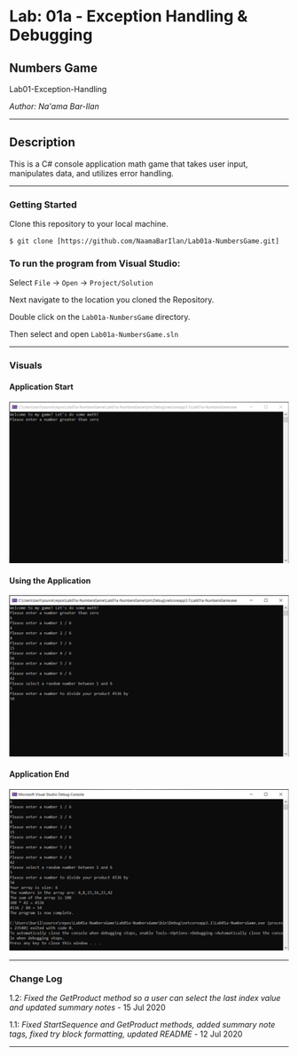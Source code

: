 # Lab: 01a - Exception Handling & Debugging

## Numbers Game

Lab01-Exception-Handling

*Author: Na'ama Bar-Ilan*

----

## Description

This is a C# console application math game that takes user input, manipulates data, and utilizes error handling. 

---

### Getting Started
Clone this repository to your local machine.

```
$ git clone [https://github.com/NaamaBarIlan/Lab01a-NumbersGame.git]
```

### To run the program from Visual Studio:
Select ```File``` -> ```Open``` -> ```Project/Solution```

Next navigate to the location you cloned the Repository.

Double click on the ```Lab01a-NumbersGame``` directory.

Then select and open ```Lab01a-NumbersGame.sln```

---

### Visuals

#### Application Start
![Image 1](https://github.com/NaamaBarIlan/Lab01a-NumbersGame/blob/master/img/lab01a-start.png)
#### Using the Application
![Image 1](https://github.com/NaamaBarIlan/Lab01a-NumbersGame/blob/master/img/lab01a-using.png)
#### Application End
![Image 1](https://github.com/NaamaBarIlan/Lab01a-NumbersGame/blob/master/img/lab01a-end.png)

---

### Change Log

1.2: *Fixed the GetProduct method so a user can select the last index value and updated summary notes* - 15 Jul 2020

1.1: *Fixed StartSequence and GetProduct methods, added summary note tags, fixed try block formatting, updated README* - 12 Jul 2020  


------------------------------
